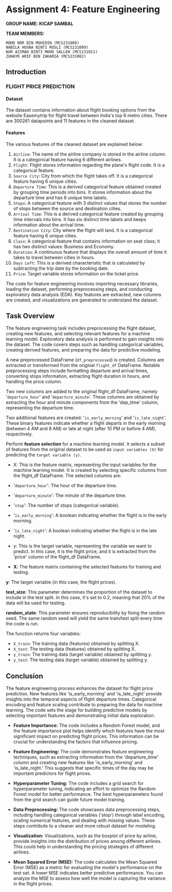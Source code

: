 
# Assignment 4: Feature Engineering

**GROUP NAME: KICAP SAMBAL**

**TEAM MEMBERS:**
```
MOHD NOR BIN MOHIDIN (MCS231008)
NABILA HUSNA BINTI ROSLI (MCS231009)
NUR AZIMAH BINTI MOHD SALLEH (MCS231011)
ZUHAYR ARIF BIN ZAKARIA (MCS231002)
```

## Introduction

### **FLIGHT PRICE PREDICTION**

#### **Dataset**
The dataset contains information about flight booking options from the website Easemytrip for flight travel between India's top 6 metro cities. There are 300261 datapoints and 11 features in the cleaned dataset.

#### **Features**
The various features of the cleaned dataset are explained below:
1. `Airline`: The name of the airline company is stored in the airline column. It is a categorical feature having 6 different airlines.
2. `Flight`: Flight stores information regarding the plane's flight code. It is a categorical feature.
3. `Source City`: City from which the flight takes off. It is a categorical feature having 6 unique cities.
4. `Departure Time`: This is a derived categorical feature obtained created by grouping time periods into bins. It stores information about the departure time and has 6 unique time labels.
5. `Stops`: A categorical feature with 3 distinct values that stores the number of stops between the source and destination cities.
6. `Arrival Time`: This is a derived categorical feature created by grouping time intervals into bins. It has six distinct time labels and keeps information about the arrival time.
7. `Destination City`: City where the flight will land. It is a categorical feature having 6 unique cities.
8. `Class`: A categorical feature that contains information on seat class; it has two distinct values: Business and Economy.
9. `Duration`: A continuous feature that displays the overall amount of time it takes to travel between cities in hours.
10. `Days Left`: This is a derived characteristic that is calculated by subtracting the trip date by the booking date.
11. `Price`: Target variable stores information on the ticket price.

The code for feature engineering involves importing necessary libraries, loading the dataset, performing preprocessing steps, and conducting exploratory data analysis (EDA). Key features are extracted, new columns are created, and visualizations are generated to understand the dataset.

## Task Overview
The feature engineering task includes preprocessing the flight dataset, creating new features, and selecting relevant features for a machine learning model. Exploratory data analysis is performed to gain insights into the dataset. The code covers steps such as handling categorical variables, creating derived features, and preparing the data for predictive modeling.

A new preprocessed DataFrame (`df_preprocessed`) is created. Columns are extracted or transformed from the original `flight_df` DataFrame. Notable preprocessing steps include formatting departure and arrival times, converting stops information, extracting flight duration in hours, and handling the price column.

Two new columns are added to the original flight_df DataFrame, namely '`departure_hour`' and '`departure_minute`'. These columns are obtained by extracting the hour and minute components from the 'dep_time' column, representing the departure time.

Two additional features are created: '`is_early_morning`' and '`is_late_night`'. These binary features indicate whether a flight departs in the early morning (between 4 AM and 8 AM) or late at night (after 10 PM or before 4 AM), respectively.

Perform **feature selection** for a machine learning model. It selects a subset of features from the original dataset to be used as `input variables (X)` for predicting the `target variable (y)`.

* X: This is the feature matrix, representing the input variables for the machine learning model. It is created by selecting specific columns from the flight_df DataFrame. The selected columns are:

 * '`departure_hour`': The hour of the departure time.
 * '`departure_minute`': The minute of the departure time.
 * '`stop`': The number of stops (categorical variable).
 * '`is_early_morning`': A boolean indicating whether the flight is in the early morning.
 * '`is_late_night`': A boolean indicating whether the flight is in the late night.

* y: This is the target variable, representing the variable we want to predict. In this case, it is the flight price, and it is extracted from the 'price' column of the flight_df DataFrame.

* **X**: The feature matrix containing the selected features for training and testing.

**y**: The target variable (in this case, the flight prices).

**test_size**: This parameter determines the proportion of the dataset to include in the test split. In this case, it's set to 0.2, meaning that 20% of the data will be used for testing.

**random_state**: This parameter ensures reproducibility by fixing the random seed. The same random seed will yield the same train/test split every time the code is run.

The function returns four variables:

* `X_train`: The training data (features) obtained by splitting X.
* `X_test`: The testing data (features) obtained by splitting X.
* `y_train`: The training data (target variable) obtained by splitting y.
* `y_test`: The testing data (target variable) obtained by splitting y.


## Conclusion
The feature engineering process enhances the dataset for flight price prediction. New features like 'is_early_morning' and 'is_late_night' provide insights into the temporal aspects of flight departure times. Categorical encoding and feature scaling contribute to preparing the data for machine learning. The code sets the stage for building predictive models by selecting important features and demonstrating initial data exploration.

* **Feature Importance:**
The code includes a Random Forest model, and the feature importance plot helps identify which features have the most significant impact on predicting flight prices. This information can be crucial for understanding the factors that influence pricing.

* **Feature Engineering:**
The code demonstrates feature engineering techniques, such as extracting information from the 'departure_time' column and creating new features like 'is_early_morning' and 'is_late_night.' This suggests that specific times of the day may be important predictors for flight prices.

* **Hyperparameter Tuning:**
The code includes a grid search for hyperparameter tuning, indicating an effort to optimize the Random Forest model for better performance. The best hyperparameters found from the grid search can guide future model training.

* **Data Preprocessing:**
The code showcases data preprocessing steps, including handling categorical variables ('stop') through label encoding, scaling numerical features, and dealing with missing values. These steps contribute to a cleaner and more robust dataset for modeling.

* **Visualization:**
Visualizations, such as the boxplot of price by airline, provide insights into the distribution of prices among different airlines. This could help in understanding the pricing strategies of different airlines.

* **Mean Squared Error (MSE):**
The code calculates the Mean Squared Error (MSE) as a metric for evaluating the model's performance on the test set. A lower MSE indicates better predictive performance. You can analyze the MSE to assess how well the model is capturing the variance in the flight prices.

